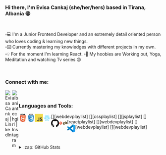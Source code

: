 ### Hi there, I'm Evisa Cankaj (she/her/hers) based in Tirana, Albania 😁

<br/>

▫️💻 I'm a Junior Frontend Developer and an extremely detail oriented person who loves coding & learning new things.  
▫️⌨️ Currently mastering my knowledges with different projects in my own.  
▫️💡 For the moment I'm learning React.
▫️🥳 My hoobies are Working out, Yoga, Meditation and watching Tv series 😍

<br/>


### Connect with me:

<a href="https://www.linkedin.com/in/evisa-cankaj-a0a66512b/" target="blank"> <img align="left" alt="Evisa Cankaj | LinkedIn" width="22px" src="https://cdn.jsdelivr.net/npm/simple-icons@v3/icons/linkedin.svg" /> </a>
<a href="https://www.instagram.com/albaniantechgirl/" target="blank"> <img align="left" alt="albaniantechgirl | Instagram" width="22px" src="https://cdn.jsdelivr.net/npm/simple-icons@v3/icons/instagram.svg" /> </a> 

<br/>


### Languages and Tools:

[<img align="left" alt="HTML5" width="26px" src="https://raw.githubusercontent.com/github/explore/80688e429a7d4ef2fca1e82350fe8e3517d3494d/topics/html/html.png" />][webdevplaylist]
[<img align="left" alt="CSS3" width="26px" src="https://raw.githubusercontent.com/github/explore/80688e429a7d4ef2fca1e82350fe8e3517d3494d/topics/css/css.png" />][cssplaylist]
[<img align="left" alt="JavaScript" width="26px" src="https://raw.githubusercontent.com/github/explore/80688e429a7d4ef2fca1e82350fe8e3517d3494d/topics/javascript/javascript.png" />][jsplaylist]
[<img align="left" alt="React" width="26px" src="https://raw.githubusercontent.com/github/explore/80688e429a7d4ef2fca1e82350fe8e3517d3494d/topics/react/react.png" />][reactplaylist]
[<img align="left" alt="GitHub" width="26px" src="https://raw.githubusercontent.com/github/explore/78df643247d429f6cc873026c0622819ad797942/topics/github/github.png" />][webdevplaylist]
[<img align="left" alt="Git" width="26px" src="https://raw.githubusercontent.com/github/explore/80688e429a7d4ef2fca1e82350fe8e3517d3494d/topics/git/git.png" />][webdevplaylist]
[<img align="left" alt="Visual Studio Code" width="26px" src="https://raw.githubusercontent.com/github/explore/80688e429a7d4ef2fca1e82350fe8e3517d3494d/topics/visual-studio-code/visual-studio-code.png" />][webdevplaylist]


<br/>
<br/>

<details>
  <summary>:zap: GitHub Stats</summary>

  <img align="left" alt="evissa's GitHub Stats" src="https://github-readme-stats.evissa.vercel.app/api?username=evissa&show_icons=true&hide_border=true"/>

</details>
